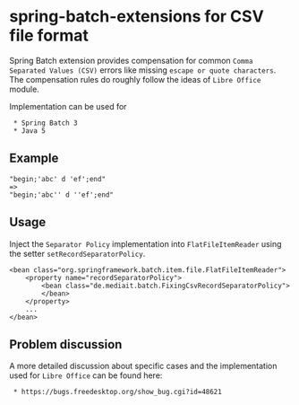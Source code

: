 # spring-batch-extensions for CSV file format

Spring Batch extension provides compensation for common `Comma Separated Values (CSV)` errors like missing `escape or quote characters`. The compensation rules do roughly follow the ideas of `Libre Office` module.

Implementation can be used for

     * Spring Batch 3
     * Java 5

## Example

    "begin;'abc' d 'ef';end"
    =>
    "begin;'abc'' d ''ef';end"



## Usage

Inject the `Separator Policy` implementation into `FlatFileItemReader` using the setter `setRecordSeparatorPolicy`.

    <bean class="org.springframework.batch.item.file.FlatFileItemReader">
        <property name="recordSeparatorPolicy">
            <bean class="de.mediait.batch.FixingCsvRecordSeparatorPolicy">
            </bean>
        </property>
        ...
    </bean>


## Problem discussion

A more detailed discussion about specific cases and the implementation used for `Libre Office`
can be found here:

     * https://bugs.freedesktop.org/show_bug.cgi?id=48621

